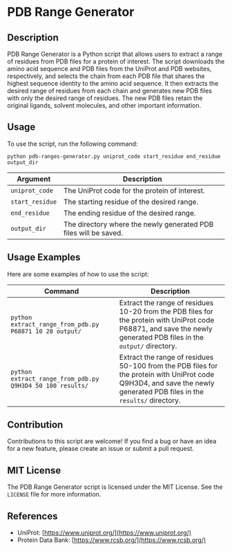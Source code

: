 # PDB Range Generator

## Description

PDB Range Generator is a Python script that allows users to extract a range of residues from PDB files for a protein of interest. The script downloads the amino acid sequence and PDB files from the UniProt and PDB websites, respectively, and selects the chain from each PDB file that shares the highest sequence identity to the amino acid sequence. It then extracts the desired range of residues from each chain and generates new PDB files with only the desired range of residues. The new PDB files retain the original ligands, solvent molecules, and other important information.

## Usage

To use the script, run the following command:

`python pdb-ranges-generator.py uniprot_code start_residue end_residue output_dir` 

| Argument | Description |
| -------- | ----------- |
| `uniprot_code` | The UniProt code for the protein of interest. |
| `start_residue` | The starting residue of the desired range. |
| `end_residue` | The ending residue of the desired range. |
| `output_dir` | The directory where the newly generated PDB files will be saved. |


## Usage Examples

Here are some examples of how to use the script:


| Command | Description |
| ------- | ----------- |
| `python extract_range_from_pdb.py P68871 10 20 output/` | Extract the range of residues 10-20 from the PDB files for the protein with UniProt code P68871, and save the newly generated PDB files in the `output/` directory. |
| `python extract_range_from_pdb.py Q9H3D4 50 100 results/` | Extract the range of residues 50-100 from the PDB files for the protein with UniProt code Q9H3D4, and save the newly generated PDB files in the `results/` directory. |


## Contribution

Contributions to this script are welcome! If you find a bug or have an idea for a new feature, please create an issue or submit a pull request.

## MIT License

The PDB Range Generator script is licensed under the MIT License. See the `LICENSE` file for more information.

## References

-   UniProt: [https://www.uniprot.org/](https://www.uniprot.org/)
-   Protein Data Bank: [https://www.rcsb.org/](https://www.rcsb.org/)
